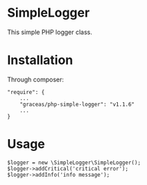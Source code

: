 SimpleLogger
====================

This simple PHP logger class.

Installation
============

Through composer:

    "require": {
        ...
        "graceas/php-simple-logger": "v1.1.6"
        ...
    }

Usage
=====

    $logger = new \SimpleLogger\SimpleLogger();
    $logger->addCritical('critical error');
    $logger->addInfo('info message');
